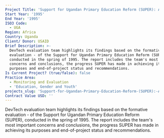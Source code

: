 ```yaml
---
Project Title: 'Support for Ugandan Primary Education Reform (SUPER): A Formative Evaluation'
Start Year: '1995'
End Year: '1995'
ISO3 Code:
  - UGA
Region: Africa
Country: Uganda
Client/ Donor: USAID
Brief Description: >-
  DevTech evaluation team highlights its findings based on the formative
  evaluation - of the Support for Ugandan Primary Education Reform (SUPER),
  conducted in the spring of 1995. The report includes the team's most important
  concerns and conclusions, the progress SUPER has made in achieving its
  purposes and end-of-project status and recommendations.
Is Current Project? (true/false): false
Practice Area:
  - Monitoring and Evaluation
  - 'Education, Gender and Youth'
projects_slug: 'Support-for-Ugandan-Primary-Education-Reform-(SUPER):-A-Formative-Evaluation'
Contract Value USD: ''
---
```

DevTech evaluation team highlights its findings based on the formative evaluation - of the Support for Ugandan Primary Education Reform (SUPER), conducted in the spring of 1995. The report includes the team's most important concerns and conclusions, the progress SUPER has made in achieving its purposes and end-of-project status and recommendations.